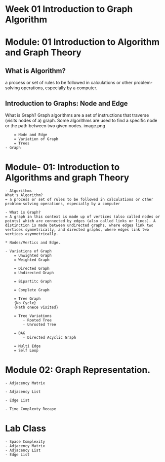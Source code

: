 # Week 01 Introduction to Graph Algorithm
# Module: 01 Introduction to Algorithm and Graph Theory 
## What is Algorithm? 
a process or set of rules to be followed in calculations or other problem-solving operations, especially by a computer.

## Introduction to Graphs: Node and Edge
   What is Graph?
   Graph algorithms are a set of instructions that traverse (visits nodes of a) graph. Some algorithms are used to find a specific node or the path between two given nodes.
image.png

        = Node and Edge 
        = Variation of Graph 
        = Trees 
    - Graph 




    
# Module- 01: Introduction to Algorithms and graph Theory
    - Algorithms
    What's Algorithm?
    = a process or set of rules to be followed in calculations or other         problem-solving operations, especially by a computer

    - What is Graph?
    = A graph in this context is made up of vertices (also called nodes or points) which are connected by edges (also called links or lines). A distinction is made between undirected graphs, where edges link two vertices symmetrically, and directed graphs, where edges link two vertices asymmetrically.

    * Nodes/Vertics and Edge.

    - Variations of Graph
        = Unwighted Graph
        = Weighted Graph

        = Directed Graph
        = Undirected Graph

        = Bipartitc Graph

        = Complete Graph

        = Tree Graph
        {No Cycle}
        {Path onece visited}

        = Tree Variations 
            - Rooted Tree
            - Unrooted Tree

        = DAG
            - Directed Acyclic Graph

        = Multi Edge
        = Self Loop



# Module 02: Graph Representation.

    - Adjacency Matrix
    
    - Adjacency List 

    - Edge List 

    - Time Complexty Recape 


# Lab Class 

    - Space Complexity 
    - Adjacency Matrix 
    - Adjacency List 
    - Edge List 
    

